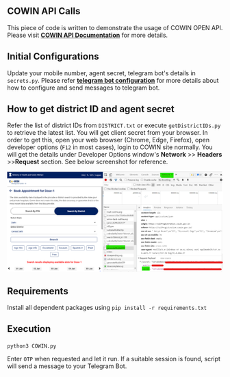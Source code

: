 ## COWIN API Calls

This piece of code is written to demonstrate the usage of COWIN OPEN API. Please visit **[COWIN API Documentation](https://apisetu.gov.in/public/marketplace/api/cowin)** for more details.

## Initial Configurations
Update your mobile number, agent secret, telegram bot's details in `secrets.py`. Please refer **[telegram bot configuration](https://github.com/anksvault/COWIN/blob/main/telegram_bot_config.md)** for more details about how to configure and send messages to telegram bot.

## How to get district ID and agent secret
Refer the list of district IDs from `DISTRICT.txt` or execute `getDistrictIDs.py` to retrieve the latest list. You will get client secret from your browser. In order to get this, open your web browser (Chrome, Edge, Firefox), open developer options (`F12` in most cases), login to COWIN site normally. You will get the details under Developer Options window's **Network** >> **Headers** >>**Request** section. See below screenshot for reference.

![screenshot](/images/agent_secret.png)

## Requirements
Install all dependent packages using `pip install -r requirements.txt`

## Execution
`python3 COWIN.py`

Enter `OTP` when requested and let it run. If a suitable session is found, script will send a message to your Telegram Bot.
